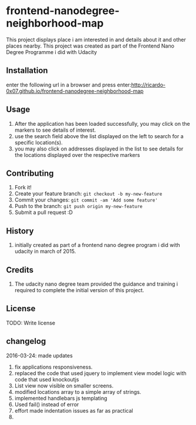 # frontend-nanodegree-neighborhood-map
This project displays place i am interested in and details about it and other places nearby.
This project was created as part of the Frontend Nano Degree Programme i did with Udacity

## Installation
enter the following url in a browser and press enter:http://ricardo-0x07.github.io/frontend-nanodegree-neighborhood-map


## Usage
1. After the application has been loaded successfully, you may click on the markers to see details of interest.
2. use the search field above the list displayed on the left to search for a specific location(s).
3. you may also click on addresses displayed in the list to see details for the locations displayed over the respective markers

## Contributing

1. Fork it!
2. Create your feature branch: `git checkout -b my-new-feature`
3. Commit your changes: `git commit -am 'Add some feature'`
4. Push to the branch: `git push origin my-new-feature`
5. Submit a pull request :D

## History

1. initially created as part of a frontend nano degree program i did with udacity in march of 2015.

## Credits

1. The udacity nano degree team provided the guidance and training i required to complete the initial version of this project.

## License

TODO: Write license

## changelog
2016-03-24: made updates 
1. fix applications responsiveness.
2. replaced the code that used jquery to implement view model logic with code that used knockoutjs
3. List view now visible on smaller screens.
4. modified locations array to a simple array of strings.
5. implemented handlebars js templating 
6. Used fail() instead of error
7. effort made indentation issues as far as practical
8. 







